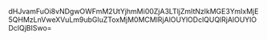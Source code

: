 dHJvamFuOi8vNDgwOWFmM2UtYjhmMi00ZjA3LTljZmItNzlkMGE3YmIxMjE5QHMzLnVweXVuLm9ubGluZToxMjM0MCMlRjAlOUYlODclQUQlRjAlOUYlODclQjBISwo=